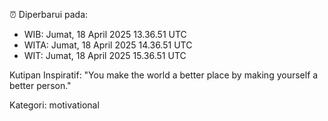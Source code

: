 ⏰ Diperbarui pada:
- WIB: Jumat, 18 April 2025 13.36.51 UTC
- WITA: Jumat, 18 April 2025 14.36.51 UTC
- WIT: Jumat, 18 April 2025 15.36.51 UTC

Kutipan Inspiratif:
"You make the world a better place by making yourself a better person."


Kategori: motivational

